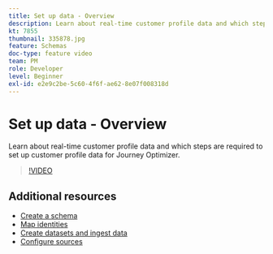 ```yaml
---
title: Set up data - Overview
description: Learn about real-time customer profile data and which steps are required to set up customer profile data for Journey Optimizer.
kt: 7855
thumbnail: 335878.jpg
feature: Schemas
doc-type: feature video
team: PM
role: Developer
level: Beginner
exl-id: e2e9c2be-5c60-4f6f-ae62-8e07f008318d
---
```

# Set up data - Overview

Learn about real-time customer profile data and which steps are required to set up customer profile data for Journey Optimizer.

>[!VIDEO](https://video.tv.adobe.com/v/335878?quality=12)

## Additional resources

* [Create a schema](/help/set-up-data/create-schema.md)
* [Map identities](/help/set-up-data/map-identities.md)
* [Create datasets and ingest data](/help/set-up-data/create-datasets-and-ingest-data.md)
* [Configure sources](/help/set-up-data/configure-source-connectors.md)
